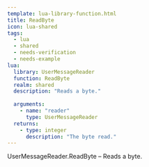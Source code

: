 ```yaml
---
template: lua-library-function.html
title: ReadByte
icon: lua-shared
tags:
  - lua
  - shared
  - needs-verification
  - needs-example
lua:
  library: UserMessageReader
  function: ReadByte
  realm: shared
  description: "Reads a byte."
  
  arguments:
    - name: "reader"
      type: UserMessageReader
  returns:
    - type: integer
      description: "The byte read."
---
```


<div class="lua__search__keywords">
UserMessageReader.ReadByte &#x2013; Reads a byte.
</div>
